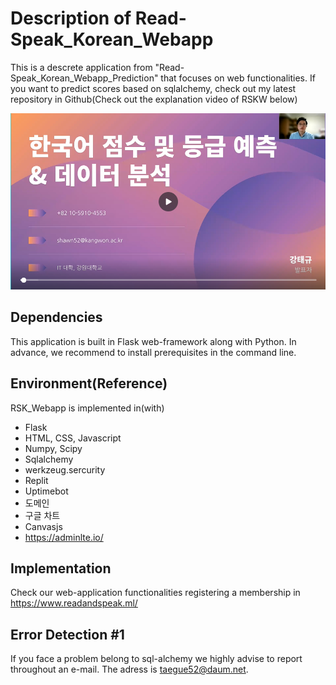 # Description of Read-Speak_Korean_Webapp
This is a descrete application from "Read-Speak_Korean_Webapp_Prediction" that focuses on web functionalities. If you want to predict scores based on sqlalchemy, check out my latest repository in Github(Check out the explanation video of RSKW below)

[![Watch the video](p.png)](https://www.canva.com/design/DAEzIHL7dio/AdGFUXZPWOr60XDsQTv72A/view?utm_content=DAEzIHL7dio&utm_campaign=designshare&utm_medium=link&utm_source=publishsharelink)

## Dependencies
This application is built in Flask web-framework along with Python. In advance, we recommend to install prerequisites in the command line.

## Environment(Reference)
RSK_Webapp is implemented in(with)
* Flask
* HTML, CSS, Javascript 
* Numpy, Scipy
* Sqlalchemy
* werkzeug.sercurity
* Replit
* Uptimebot
* 도메인
* 구글 차트
* Canvasjs
* https://adminlte.io/

## Implementation
Check our web-application functionalities registering a membership in https://www.readandspeak.ml/

## Error Detection #1
If you face a problem belong to sql-alchemy we highly advise to report throughout an e-mail. The adress is taegue52@daum.net. 
